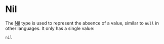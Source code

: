 # Nil

The [Nil](https://crystal-lang.org/api/Nil.html) type is used to represent the absence of a value, similar to `null` in other languages. It only has a single value:

```crystal
nil
```

